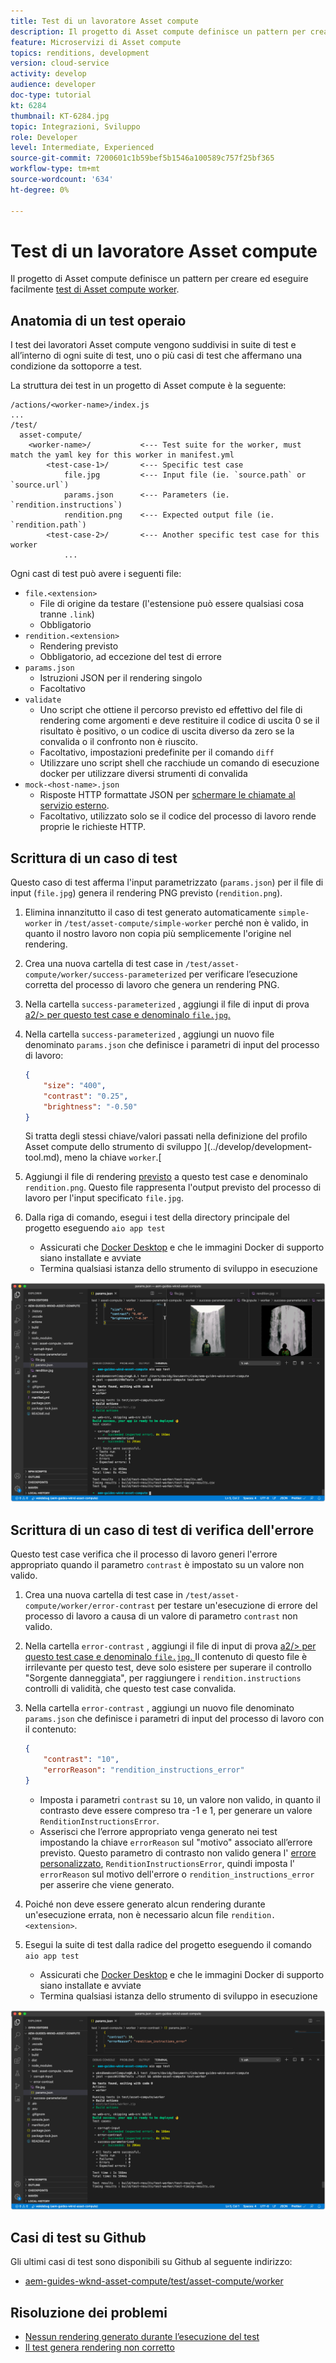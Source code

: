 ```yaml
---
title: Test di un lavoratore Asset compute
description: Il progetto di Asset compute definisce un pattern per creare ed eseguire facilmente test di operai Asset compute.
feature: Microservizi di Asset compute
topics: renditions, development
version: cloud-service
activity: develop
audience: developer
doc-type: tutorial
kt: 6284
thumbnail: KT-6284.jpg
topic: Integrazioni, Sviluppo
role: Developer
level: Intermediate, Experienced
source-git-commit: 7200601c1b59bef5b1546a100589c757f25bf365
workflow-type: tm+mt
source-wordcount: '634'
ht-degree: 0%

---
```



# Test di un lavoratore Asset compute

Il progetto di Asset compute definisce un pattern per creare ed eseguire facilmente [test di Asset compute worker](https://experienceleague.adobe.com/docs/asset-compute/using/extend/test-custom-application.html).

## Anatomia di un test operaio

I test dei lavoratori Asset compute vengono suddivisi in suite di test e all’interno di ogni suite di test, uno o più casi di test che affermano una condizione da sottoporre a test.

La struttura dei test in un progetto di Asset compute è la seguente:

```
/actions/<worker-name>/index.js
...
/test/
  asset-compute/
    <worker-name>/           <--- Test suite for the worker, must match the yaml key for this worker in manifest.yml
        <test-case-1>/       <--- Specific test case 
            file.jpg         <--- Input file (ie. `source.path` or `source.url`)
            params.json      <--- Parameters (ie. `rendition.instructions`)
            rendition.png    <--- Expected output file (ie. `rendition.path`)
        <test-case-2>/       <--- Another specific test case for this worker
            ...
```

Ogni cast di test può avere i seguenti file:

+ `file.<extension>`
   + File di origine da testare (l&#39;estensione può essere qualsiasi cosa tranne `.link`)
   + Obbligatorio
+ `rendition.<extension>`
   + Rendering previsto
   + Obbligatorio, ad eccezione del test di errore
+ `params.json`
   + Istruzioni JSON per il rendering singolo
   + Facoltativo
+ `validate`
   + Uno script che ottiene il percorso previsto ed effettivo del file di rendering come argomenti e deve restituire il codice di uscita 0 se il risultato è positivo, o un codice di uscita diverso da zero se la convalida o il confronto non è riuscito.
   + Facoltativo, impostazioni predefinite per il comando `diff`
   + Utilizzare uno script shell che racchiude un comando di esecuzione docker per utilizzare diversi strumenti di convalida
+ `mock-<host-name>.json`
   + Risposte HTTP formattate JSON per [schermare le chiamate al servizio esterno](https://www.mock-server.com/mock_server/creating_expectations.html).
   + Facoltativo, utilizzato solo se il codice del processo di lavoro rende proprie le richieste HTTP.

## Scrittura di un caso di test

Questo caso di test afferma l&#39;input parametrizzato (`params.json`) per il file di input (`file.jpg`) genera il rendering PNG previsto (`rendition.png`).

1. Elimina innanzitutto il caso di test generato automaticamente `simple-worker` in `/test/asset-compute/simple-worker` perché non è valido, in quanto il nostro lavoro non copia più semplicemente l&#39;origine nel rendering.
1. Crea una nuova cartella di test case in `/test/asset-compute/worker/success-parameterized` per verificare l’esecuzione corretta del processo di lavoro che genera un rendering PNG.
1. Nella cartella `success-parameterized` , aggiungi il file di input di prova [a2/> per questo test case e denominalo `file.jpg`.](./assets/test/success-parameterized/file.jpg)
1. Nella cartella `success-parameterized` , aggiungi un nuovo file denominato `params.json` che definisce i parametri di input del processo di lavoro:

   ```json
   { 
       "size": "400",
       "contrast": "0.25",
       "brightness": "-0.50"
   }
   ```

   Si tratta degli stessi chiave/valori passati nella definizione del profilo Asset compute dello strumento di sviluppo ](../develop/development-tool.md), meno la chiave `worker`.[

1. Aggiungi il file di rendering [previsto](./assets/test/success-parameterized/rendition.png) a questo test case e denominalo `rendition.png`. Questo file rappresenta l&#39;output previsto del processo di lavoro per l&#39;input specificato `file.jpg`.
1. Dalla riga di comando, esegui i test della directory principale del progetto eseguendo `aio app test`
   + Assicurati che [Docker Desktop](../set-up/development-environment.md#docker) e che le immagini Docker di supporto siano installate e avviate
   + Termina qualsiasi istanza dello strumento di sviluppo in esecuzione

![Test - Completato  ](./assets/test/success-parameterized/result.png)

## Scrittura di un caso di test di verifica dell&#39;errore

Questo test case verifica che il processo di lavoro generi l&#39;errore appropriato quando il parametro `contrast` è impostato su un valore non valido.

1. Crea una nuova cartella di test case in `/test/asset-compute/worker/error-contrast` per testare un&#39;esecuzione di errore del processo di lavoro a causa di un valore di parametro `contrast` non valido.
1. Nella cartella `error-contrast` , aggiungi il file di input di prova [a2/> per questo test case e denominalo `file.jpg`. ](./assets/test/error-contrast/file.jpg) Il contenuto di questo file è irrilevante per questo test, deve solo esistere per superare il controllo &quot;Sorgente danneggiata&quot;, per raggiungere i `rendition.instructions` controlli di validità, che questo test case convalida.
1. Nella cartella `error-contrast` , aggiungi un nuovo file denominato `params.json` che definisce i parametri di input del processo di lavoro con il contenuto:

   ```json
   {
       "contrast": "10",
       "errorReason": "rendition_instructions_error"
   }
   ```

   + Imposta i parametri `contrast` su `10`, un valore non valido, in quanto il contrasto deve essere compreso tra -1 e 1, per generare un valore `RenditionInstructionsError`.
   + Asserisci che l’errore appropriato venga generato nei test impostando la chiave `errorReason` sul &quot;motivo&quot; associato all’errore previsto. Questo parametro di contrasto non valido genera l&#39; [errore personalizzato](../develop/worker.md#errors), `RenditionInstructionsError`, quindi imposta l&#39; `errorReason` sul motivo dell&#39;errore o `rendition_instructions_error` per asserire che viene generato.

1. Poiché non deve essere generato alcun rendering durante un&#39;esecuzione errata, non è necessario alcun file `rendition.<extension>`.
1. Esegui la suite di test dalla radice del progetto eseguendo il comando `aio app test`
   + Assicurati che [Docker Desktop](../set-up/development-environment.md#docker) e che le immagini Docker di supporto siano installate e avviate
   + Termina qualsiasi istanza dello strumento di sviluppo in esecuzione

![Test - Contrasto errore](./assets/test/error-contrast/result.png)

## Casi di test su Github

Gli ultimi casi di test sono disponibili su Github al seguente indirizzo:

+ [aem-guides-wknd-asset-compute/test/asset-compute/worker](https://github.com/adobe/aem-guides-wknd-asset-compute/tree/master/test/asset-compute/worker)

## Risoluzione dei problemi

+ [Nessun rendering generato durante l’esecuzione del test](../troubleshooting.md#test-no-rendition-generated)
+ [Il test genera rendering non corretto](../troubleshooting.md#tests-generates-incorrect-rendition)
